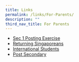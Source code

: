 ```yaml
---
title: Links
permalink: /links/For-Parents/
description: ""
third_nav_title: For Parents
---
```

* [Sec 1 Posting Exercise](https://www.moe.gov.sg/secondary/s1-posting)
* [Returning Singaporeans](https://www.moe.gov.sg/returning-singaporeans)
* [International Students](https://www.moe.gov.sg/international-students)
* [Post Secondary](https://www.moe.gov.sg/post-secondary)